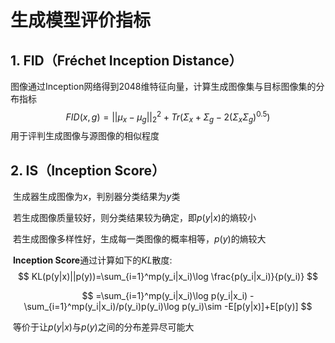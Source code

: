 # 生成模型评价指标

## 1. FID（Fréchet Inception Distance）

​	图像通过Inception网络得到2048维特征向量，计算生成图像集与目标图像集的分布指标
$$
FID(x,g)=||\mu_x-\mu_g||_2^2+Tr(\Sigma_x+\Sigma_g-2(\Sigma_x\Sigma_g)^{0.5})
$$
​	用于评判生成图像与源图像的相似程度

## 2. IS（Inception Score）

​	生成器生成图像为$x$，判别器分类结果为$y$类

​	若生成图像质量较好，则分类结果较为确定，即$p(y|x)$的熵较小

​	若生成图像多样性好，生成每一类图像的概率相等，$p(y)$的熵较大

​	**Inception Score**通过计算如下的$KL$散度:
$$
KL(p(y|x)||p(y))=\sum_{i=1}^mp(y_i|x_i)\log \frac{p(y_i|x_i)}{p(y_i)}
$$

$$
=\sum_{i=1}^mp(y_i|x_i)\log p(y_i|x_i) - \sum_{i=1}^mp(y_i|x_i)/p(y_i)p(y_i)\log p(y_i)\sim -E[p(y|x)]+E[p(y)]
$$

​	等价于让$p(y|x)$与$p(y)$之间的分布差异尽可能大